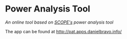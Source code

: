 # Power Analysis Tool
*An online tool based on [SCOPE's](http://scopela.org/) power analysis tool*

The app can be found at http://pat.apps.danielbravo.info/
